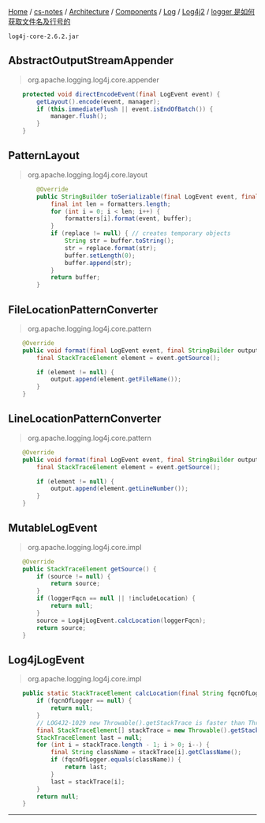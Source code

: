 [Home](https://mengxianbin.github.io) /
[cs-notes](https://mengxianbin.github.io/cs-notes/site) /
[Architecture](https://mengxianbin.github.io/cs-notes/site/Architecture) /
[Components](https://mengxianbin.github.io/cs-notes/site/Architecture/Components) /
[Log](https://mengxianbin.github.io/cs-notes/site/Architecture/Components/Log) /
[Log4j2](https://mengxianbin.github.io/cs-notes/site/Architecture/Components/Log/Log4j2) /
[logger 是如何获取文件名及行号的](https://mengxianbin.github.io/cs-notes/site/Architecture/Components/Log/Log4j2/logger%20%E6%98%AF%E5%A6%82%E4%BD%95%E8%8E%B7%E5%8F%96%E6%96%87%E4%BB%B6%E5%90%8D%E5%8F%8A%E8%A1%8C%E5%8F%B7%E7%9A%84)

```
log4j-core-2.6.2.jar
```

## AbstractOutputStreamAppender

> org.apache.logging.log4j.core.appender

```java
    protected void directEncodeEvent(final LogEvent event) {
        getLayout().encode(event, manager);
        if (this.immediateFlush || event.isEndOfBatch()) {
            manager.flush();
        }
    }
```

## PatternLayout

> org.apache.logging.log4j.core.layout

```java
        @Override
        public StringBuilder toSerializable(final LogEvent event, final StringBuilder buffer) {
            final int len = formatters.length;
            for (int i = 0; i < len; i++) {
                formatters[i].format(event, buffer);
            }
            if (replace != null) { // creates temporary objects
                String str = buffer.toString();
                str = replace.format(str);
                buffer.setLength(0);
                buffer.append(str);
            }
            return buffer;
        }
```

## FileLocationPatternConverter

> org.apache.logging.log4j.core.pattern

```java
    @Override
    public void format(final LogEvent event, final StringBuilder output) {
        final StackTraceElement element = event.getSource();

        if (element != null) {
            output.append(element.getFileName());
        }
    }
```

## LineLocationPatternConverter

> org.apache.logging.log4j.core.pattern

```java
    @Override
    public void format(final LogEvent event, final StringBuilder output) {
        final StackTraceElement element = event.getSource();

        if (element != null) {
            output.append(element.getLineNumber());
        }
    }
```

## MutableLogEvent

> org.apache.logging.log4j.core.impl

```java
    @Override
    public StackTraceElement getSource() {
        if (source != null) {
            return source;
        }
        if (loggerFqcn == null || !includeLocation) {
            return null;
        }
        source = Log4jLogEvent.calcLocation(loggerFqcn);
        return source;
    }
```

## Log4jLogEvent

> org.apache.logging.log4j.core.impl

```java
    public static StackTraceElement calcLocation(final String fqcnOfLogger) {
        if (fqcnOfLogger == null) {
            return null;
        }
        // LOG4J2-1029 new Throwable().getStackTrace is faster than Thread.currentThread().getStackTrace().
        final StackTraceElement[] stackTrace = new Throwable().getStackTrace();
        StackTraceElement last = null;
        for (int i = stackTrace.length - 1; i > 0; i--) {
            final String className = stackTrace[i].getClassName();
            if (fqcnOfLogger.equals(className)) {
                return last;
            }
            last = stackTrace[i];
        }
        return null;
    }
```

---
